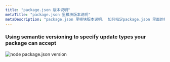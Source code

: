 ```yaml
---
title: "package.json 版本说明"
metaTitle: "package.json 里模块版本说明"
metaDescription: "package.json 里模块版本说明， 如何指定package.json 里面的模块版本号"
---
```


### Using semantic versioning to specify update types your package can accept

![node package.json version](/images/frontend/wheelbarrel-with-tilde-caret-white-bg-w1000.jpg "node package.json version")

